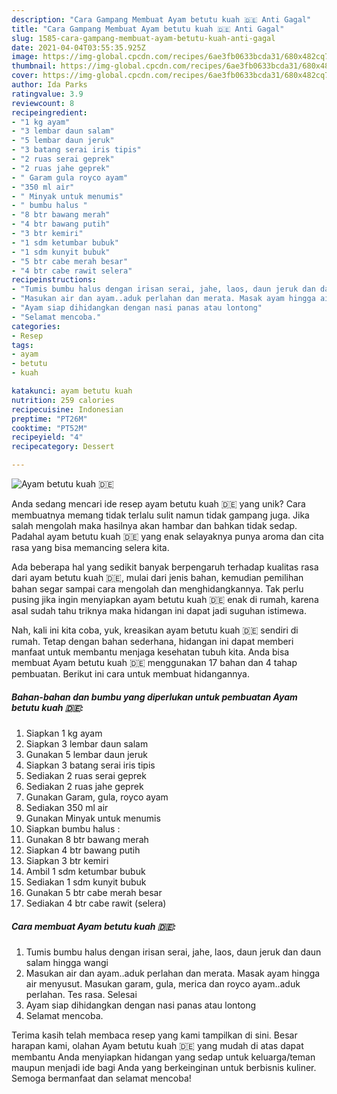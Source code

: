 ```yaml
---
description: "Cara Gampang Membuat Ayam betutu kuah 🇩🇪 Anti Gagal"
title: "Cara Gampang Membuat Ayam betutu kuah 🇩🇪 Anti Gagal"
slug: 1585-cara-gampang-membuat-ayam-betutu-kuah-anti-gagal
date: 2021-04-04T03:55:35.925Z
image: https://img-global.cpcdn.com/recipes/6ae3fb0633bcda31/680x482cq70/ayam-betutu-kuah-foto-resep-utama.jpg
thumbnail: https://img-global.cpcdn.com/recipes/6ae3fb0633bcda31/680x482cq70/ayam-betutu-kuah-foto-resep-utama.jpg
cover: https://img-global.cpcdn.com/recipes/6ae3fb0633bcda31/680x482cq70/ayam-betutu-kuah-foto-resep-utama.jpg
author: Ida Parks
ratingvalue: 3.9
reviewcount: 8
recipeingredient:
- "1 kg ayam"
- "3 lembar daun salam"
- "5 lembar daun jeruk"
- "3 batang serai iris tipis"
- "2 ruas serai geprek"
- "2 ruas jahe geprek"
- " Garam gula royco ayam"
- "350 ml air"
- " Minyak untuk menumis"
- " bumbu halus "
- "8 btr bawang merah"
- "4 btr bawang putih"
- "3 btr kemiri"
- "1 sdm ketumbar bubuk"
- "1 sdm kunyit bubuk"
- "5 btr cabe merah besar"
- "4 btr cabe rawit selera"
recipeinstructions:
- "Tumis bumbu halus dengan irisan serai, jahe, laos, daun jeruk dan daun salam hingga wangi"
- "Masukan air dan ayam..aduk perlahan dan merata. Masak ayam hingga air menyusut. Masukan garam, gula, merica dan royco ayam..aduk perlahan. Tes rasa. Selesai"
- "Ayam siap dihidangkan dengan nasi panas atau lontong"
- "Selamat mencoba."
categories:
- Resep
tags:
- ayam
- betutu
- kuah

katakunci: ayam betutu kuah 
nutrition: 259 calories
recipecuisine: Indonesian
preptime: "PT26M"
cooktime: "PT52M"
recipeyield: "4"
recipecategory: Dessert

---
```



![Ayam betutu kuah 🇩🇪](https://img-global.cpcdn.com/recipes/6ae3fb0633bcda31/680x482cq70/ayam-betutu-kuah-foto-resep-utama.jpg)

Anda sedang mencari ide resep ayam betutu kuah 🇩🇪 yang unik? Cara membuatnya memang tidak terlalu sulit namun tidak gampang juga. Jika salah mengolah maka hasilnya akan hambar dan bahkan tidak sedap. Padahal ayam betutu kuah 🇩🇪 yang enak selayaknya punya aroma dan cita rasa yang bisa memancing selera kita.



Ada beberapa hal yang sedikit banyak berpengaruh terhadap kualitas rasa dari ayam betutu kuah 🇩🇪, mulai dari jenis bahan, kemudian pemilihan bahan segar sampai cara mengolah dan menghidangkannya. Tak perlu pusing jika ingin menyiapkan ayam betutu kuah 🇩🇪 enak di rumah, karena asal sudah tahu triknya maka hidangan ini dapat jadi suguhan istimewa.


Nah, kali ini kita coba, yuk, kreasikan ayam betutu kuah 🇩🇪 sendiri di rumah. Tetap dengan bahan sederhana, hidangan ini dapat memberi manfaat untuk membantu menjaga kesehatan tubuh kita. Anda bisa membuat Ayam betutu kuah 🇩🇪 menggunakan 17 bahan dan 4 tahap pembuatan. Berikut ini cara untuk membuat hidangannya.

<!--inarticleads1-->

##### Bahan-bahan dan bumbu yang diperlukan untuk pembuatan Ayam betutu kuah 🇩🇪:

1. Siapkan 1 kg ayam
1. Siapkan 3 lembar daun salam
1. Gunakan 5 lembar daun jeruk
1. Siapkan 3 batang serai iris tipis
1. Sediakan 2 ruas serai geprek
1. Sediakan 2 ruas jahe geprek
1. Gunakan  Garam, gula, royco ayam
1. Sediakan 350 ml air
1. Gunakan  Minyak untuk menumis
1. Siapkan  bumbu halus :
1. Gunakan 8 btr bawang merah
1. Siapkan 4 btr bawang putih
1. Siapkan 3 btr kemiri
1. Ambil 1 sdm ketumbar bubuk
1. Sediakan 1 sdm kunyit bubuk
1. Gunakan 5 btr cabe merah besar
1. Sediakan 4 btr cabe rawit (selera)




<!--inarticleads2-->

##### Cara membuat Ayam betutu kuah 🇩🇪:

1. Tumis bumbu halus dengan irisan serai, jahe, laos, daun jeruk dan daun salam hingga wangi
1. Masukan air dan ayam..aduk perlahan dan merata. Masak ayam hingga air menyusut. Masukan garam, gula, merica dan royco ayam..aduk perlahan. Tes rasa. Selesai
1. Ayam siap dihidangkan dengan nasi panas atau lontong
1. Selamat mencoba.




Terima kasih telah membaca resep yang kami tampilkan di sini. Besar harapan kami, olahan Ayam betutu kuah 🇩🇪 yang mudah di atas dapat membantu Anda menyiapkan hidangan yang sedap untuk keluarga/teman maupun menjadi ide bagi Anda yang berkeinginan untuk berbisnis kuliner. Semoga bermanfaat dan selamat mencoba!
